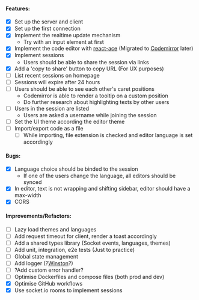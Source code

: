 #### Features:

- [x] Set up the server and client
- [x] Set up the first connection
- [x] Implement the realtime update mechanism
  - Try with an input element at first
- [x] Implement the code editor with [react-ace](https://securingsincity.github.io/react-ace/) (Migrated to [Codemirror](https://uiwjs.github.io/react-codemirror/) later)
- [x] Implement sessions
  - Users should be able to share the session via links
- [x] Add a 'copy to share' button to copy URL (For UX purposes)
- [ ] List recent sessions on homepage
- [ ] Sessions will expire after 24 hours
- [ ] Users should be able to see each other's caret positions
  - Codemirror is able to render a tooltip on a custom position
  - Do further research about highlighting texts by other users
- [ ] Users in the session are listed
  - Users are asked a username while joining the session
- [ ] Set the UI theme according the editor theme
- [ ] Import/export code as a file
  - [ ] While importing, file extension is checked and editor language is set accordingly

#### Bugs:

- [x] Language choice should be binded to the session
  - If one of the users change the language, all editors should be synced
- [x] In editor, text is not wrapping and shifting sidebar, editor should have a max-width
- [x] CORS

#### Improvements/Refactors:

- [ ] Lazy load themes and languages
- [ ] Add request timeout for client, render a toast accordingly
- [ ] Add a shared types library (Socket events, languages, themes)
- [ ] Add unit, integration, e2e tests (Just to practice)
- [ ] Global state management
- [ ] Add logger (?[Winston](https://github.com/winstonjs/winston)?)
- [ ] ?Add custom error handler?
- [ ] Optimise Dockerfiles and compose files (both prod and dev)
- [x] Optimise GitHub workflows
- [x] Use socket.io rooms to implement sessions
